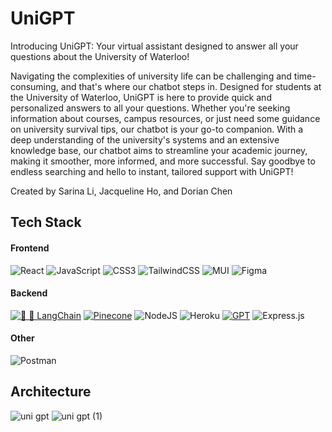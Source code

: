 # UniGPT
Introducing UniGPT: Your virtual assistant designed to answer all your questions about the University of Waterloo! 

Navigating the complexities of university life can be challenging and time-consuming, and that's where our chatbot steps in. Designed for students at the University of Waterloo, UniGPT is here to provide quick and personalized answers to all your questions. Whether you're seeking information about courses, campus resources, or just need some guidance on university survival tips, our chatbot is your go-to companion. With a deep understanding of the university's systems and an extensive knowledge base, our chatbot aims to streamline your academic journey, making it smoother, more informed, and more successful. Say goodbye to endless searching and hello to instant, tailored support with UniGPT!

Created by Sarina Li, Jacqueline Ho, and Dorian Chen

## Tech Stack

#### Frontend
![React](https://img.shields.io/badge/react-%2320232a.svg?style=for-the-badge&logo=react&logoColor=%2361DAFB)
![JavaScript](https://img.shields.io/badge/javascript-%23323330.svg?style=for-the-badge&logo=javascript&logoColor=%23F7DF1E)
![CSS3](https://img.shields.io/badge/css3-%231572B6.svg?style=for-the-badge&logo=css3&logoColor=white)
![TailwindCSS](https://img.shields.io/badge/tailwindcss-%2338B2AC.svg?style=for-the-badge&logo=tailwind-css&logoColor=white)
![MUI](https://img.shields.io/badge/MUI-%230081CB.svg?style=for-the-badge&logo=mui&logoColor=white)
![Figma](https://img.shields.io/badge/Figma-F24E1E?style=for-the-badge&logo=figma&logoColor=white)

#### Backend
[![🦜 🔗 LangChain](https://img.shields.io/badge/🦜%20🔗-LangChain-brightgreen)](https://www.langchain.com/)
[![Pinecone](https://img.shields.io/badge/-Pinecone-blue)](https://www.pinecone.io/)
![NodeJS](https://img.shields.io/badge/node.js-6DA55F?style=for-the-badge&logo=node.js&logoColor=white)
![Heroku](https://img.shields.io/badge/heroku-%23430098.svg?style=for-the-badge&logo=heroku&logoColor=white)
[![GPT](https://platform.openai.com/docs/guides/gpt)](https://platform.openai.com/docs/guides/gpt)
![Express.js](https://img.shields.io/badge/express.js-%23404d59.svg?style=for-the-badge&logo=express&logoColor=%2361DAFB)

#### Other
![Postman](https://img.shields.io/badge/Postman-FF6C37?style=for-the-badge&logo=Postman&logoColor=white)


## Architecture
![uni gpt](https://github.com/dourian/UniGPT/assets/75771131/d0b319bc-a3a5-496d-abab-22b7fd408966)
![uni gpt (1)](https://github.com/dourian/UniGPT/assets/75771131/73e05d86-bd38-4c23-94bf-6f3fc03ca669)

